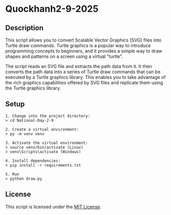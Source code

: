 # Quockhanh2-9-2025

## Description

This script allows you to convert Scalable Vector Graphics (SVG) files into Turtle draw commands. Turtle graphics is a popular way to introduce programming concepts to beginners, and it provides a simple way to draw shapes and patterns on a screen using a virtual "turtle".

The script reads an SVG file and extracts the path data from it. It then converts the path data into a series of Turtle draw commands that can be executed by a Turtle graphics library. This enables you to take advantage of the rich graphics capabilities offered by SVG files and replicate them using the Turtle graphics library.

## Setup

```
1. Change into the project directory:
> cd National-Day-2-9

2. Create a virtual environment:
> py -m venv venv

3. Activate the virtual environment:
> source venv/bin/activate (Linux)
> venv\Scripts\activate (Windows)

4. Install dependencies:
> pip install -r requirements.txt

5. Run
> python draw.py
```

## License

This script is licensed under the [MIT License](https://opensource.org/license/mit/).
